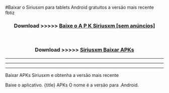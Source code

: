 #Baixar o Siriusxm   para tablets Android gratuitos a versão mais recente fbtiz


<div align="center">
<h3>Download >>>>> <a href="https://pt-web.web.app/?pt= Siriusxm ">Baixe o A P K Siriusxm  [sem anúncios]</a></h3><br>

<h3>Download >>>>> <a href="https://pt-web.web.app/?pt= Siriusxm ">Siriusxm  Baixar APKs</a></h3>
</div>

----------------------------------------------------------

----------------------------------------------------------

----------------------------------------------------------

Baixar APKs Siriusxm  e obtenha a versão mais recente

Baixe o aplicativo. {title} APKs O nome é a versão para .Android.


